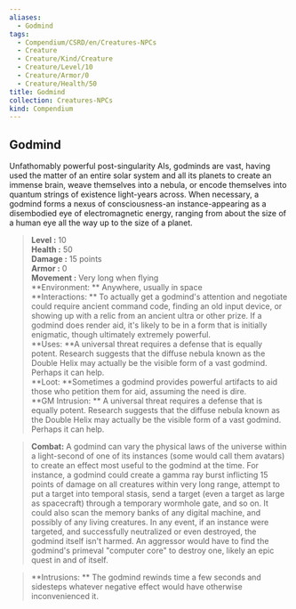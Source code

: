```yaml
---
aliases:
  - Godmind
tags:
  - Compendium/CSRD/en/Creatures-NPCs
  - Creature
  - Creature/Kind/Creature
  - Creature/Level/10
  - Creature/Armor/0
  - Creature/Health/50
title: Godmind
collection: Creatures-NPCs
kind: Compendium
---
```

## Godmind  
Unfathomably powerful post-singularity AIs, godminds are vast, having used the matter of an entire solar system and all its planets to create an immense brain, weave themselves into a nebula, or encode themselves into quantum strings of existence light-years across. When necessary, a godmind forms a nexus of consciousness-an instance-appearing as a disembodied eye of electromagnetic energy, ranging from about the size of a human eye all the way up to the size of a planet.  

  
> **Level :** 10  
> **Health :** 50  
> **Damage :** 15 points  
> **Armor :** 0  
> **Movement :** Very long when flying  
> **Environment: ** Anywhere, usually in space  
> **Interactions: ** To actually get a godmind's attention and negotiate could require ancient command code, finding an old input device, or showing up with a relic from an ancient ultra or other prize. If a godmind does render aid, it's likely to be in a form that is initially enigmatic, though ultimately extremely powerful.  
> **Uses: **A universal threat requires a defense that is equally potent. Research suggests that the diffuse nebula known as the Double Helix may actually be the visible form of a vast godmind. Perhaps it can help.  
> **Loot: **Sometimes a godmind provides powerful artifacts to aid those who petition them for aid, assuming the need is dire.  
> **GM Intrusion: ** A universal threat requires a defense that is equally potent. Research suggests that the diffuse nebula known as the Double Helix may actually be the visible form of a vast godmind. Perhaps it can help.  

> **Combat:** 
> A godmind can vary the physical laws of the universe within a light-second of one of its instances (some would call them avatars) to create an effect most useful to the godmind at the time. For instance, a godmind could create a gamma ray burst inflicting 15 points of damage on all creatures within very long range, attempt to put a target into temporal stasis, send a target (even a target as large as spacecraft) through a temporary wormhole gate, and so on. It could also scan the memory banks of any digital machine, and possibly of any living creatures. In any event, if an instance were targeted, and successfully neutralized or even destroyed, the godmind itself isn't harmed. An aggressor would have to find the godmind's primeval "computer core" to destroy one, likely an epic quest in and of itself.  
  

> **Intrusions: ** 
> The godmind rewinds time a few seconds and sidesteps whatever negative effect would have otherwise inconvenienced it.  
